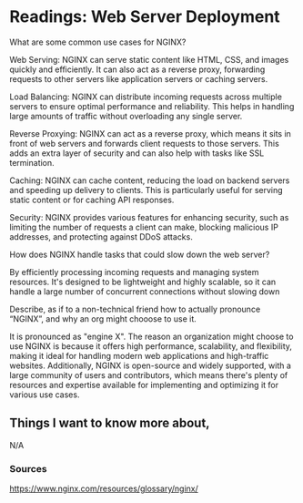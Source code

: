 # Readings: Web Server Deployment

What are some common use cases for NGINX?

Web Serving: NGINX can serve static content like HTML, CSS, and images quickly and efficiently. It can also act as a reverse proxy, forwarding requests to other servers like application servers or caching servers.

Load Balancing: NGINX can distribute incoming requests across multiple servers to ensure optimal performance and reliability. This helps in handling large amounts of traffic without overloading any single server.

Reverse Proxying: NGINX can act as a reverse proxy, which means it sits in front of web servers and forwards client requests to those servers. This adds an extra layer of security and can also help with tasks like SSL termination.

Caching: NGINX can cache content, reducing the load on backend servers and speeding up delivery to clients. This is particularly useful for serving static content or for caching API responses.

Security: NGINX provides various features for enhancing security, such as limiting the number of requests a client can make, blocking malicious IP addresses, and protecting against DDoS attacks.

How does NGINX handle tasks that could slow down the web server?

By efficiently processing incoming requests and managing system resources. It's designed to be lightweight and highly scalable, so it can handle a large number of concurrent connections without slowing down

Describe, as if to a non-technical friend how to actually pronounce “NGINX”, and why an org might chooose to use it.

It is pronounced as "engine X". The reason an organization might choose to use NGINX is because it offers high performance, scalability, and flexibility, making it ideal for handling modern web applications and high-traffic websites. Additionally, NGINX is open-source and widely supported, with a large community of users and contributors, which means there's plenty of resources and expertise available for implementing and optimizing it for various use cases.


## Things I want to know more about,

N/A

### Sources

https://www.nginx.com/resources/glossary/nginx/

